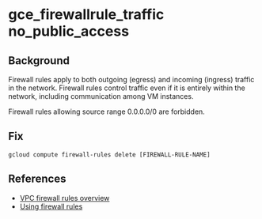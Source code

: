 # gce_firewallrule_traffic no_public_access

## Background

Firewall rules apply to both outgoing (egress) and incoming (ingress) traffic in the network. Firewall rules control traffic even if it is entirely within the network, including communication among VM instances.

Firewall rules allowing source range 0.0.0.0/0 are forbidden.

## Fix

```shell
gcloud compute firewall-rules delete [FIREWALL-RULE-NAME]
```

## References

- [VPC firewall rules overview](https://cloud.google.com/vpc/docs/firewalls)
- [Using firewall rules](https://cloud.google.com/vpc/docs/using-firewalls)
